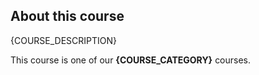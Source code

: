## About this course

{COURSE_DESCRIPTION}

This course is one of our **{COURSE_CATEGORY}** courses.
